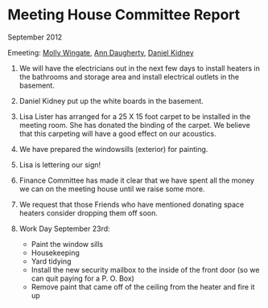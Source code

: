 Meeting House Committee Report
==============================

September 2012

Emeeting: [Molly Wingate](/Friends/MollyWingate/), [Ann
Daugherty](/Friends/AnnDaugherty/), [Daniel
Kidney](/Friends/DanielKidney/)

1.  We will have the electricians out in the next few days to install
    heaters in the bathrooms and storage area and install electrical
    outlets in the basement.

2.  Daniel Kidney put up the white boards in the basement.

3.  Lisa Lister has arranged for a 25 X 15 foot carpet to be installed
    in the meeting room. She has donated the binding of the carpet. We
    believe that this carpeting will have a good effect on our
    acoustics.

4.  We have prepared the windowsills (exterior) for painting.

5.  Lisa is lettering our sign!

6.  Finance Committee has made it clear that we have spent all the money
    we can on the meeting house until we raise some more.

7.  We request that those Friends who have mentioned donating space
    heaters consider dropping them off soon.

8.  Work Day September 23rd:

    -   Paint the window sills
    -   Housekeeping
    -   Yard tidying
    -   Install the new security mailbox to the inside of the front door
        (so we can quit paying for a P. O. Box)
    -   Remove paint that came off of the ceiling from the heater and
        fire it up


